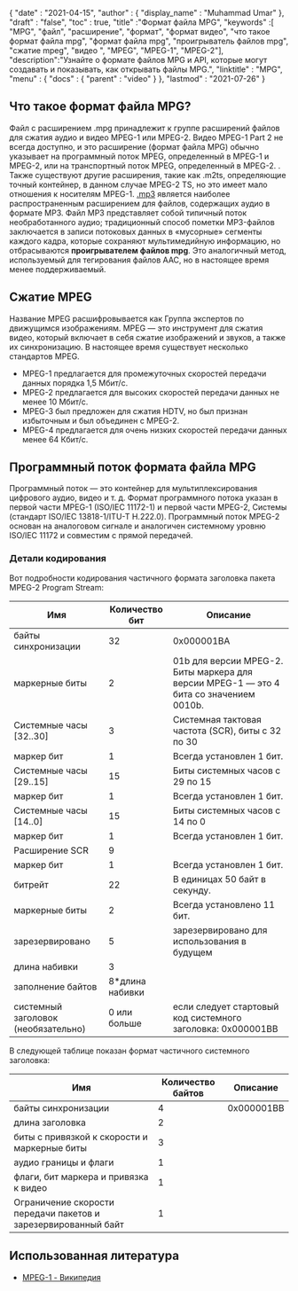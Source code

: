 {
  "date" : "2021-04-15",
  "author" : {
    "display_name" : "Muhammad Umar"
},
  "draft" : "false",
  "toc" : true,
  "title" :"Формат файла MPG",
  "keywords" :[ "MPG", "файл", "расширение", "формат", "формат видео", "что такое формат файла mpg", "формат файла mpg", "проигрыватель файлов mpg", "сжатие mpeg", "видео ", "MPEG", "MPEG-1", "MPEG-2"],
  "description":"Узнайте о формате файлов MPG и API, которые могут создавать и показывать, как открывать файлы MPG.",
  "linktitle" : "MPG",
  "menu" : {
    "docs" : {
      "parent" : "video"
}
},
  "lastmod" : "2021-07-26"
}

## Что такое формат файла MPG? ##

Файл с расширением .mpg принадлежит к группе расширений файлов для сжатия аудио и видео MPEG-1 или MPEG-2. Видео MPEG-1 Part 2 не всегда доступно, и это расширение (формат файла MPG) обычно указывает на программный поток MPEG, определенный в MPEG-1 и MPEG-2, или на транспортный поток MPEG, определенный в MPEG-2. . Также существуют другие расширения, такие как .m2ts, определяющие точный контейнер, в данном случае MPEG-2 TS, но это имеет мало отношения к носителям MPEG-1. [.mp3](/audio/mp3/) является наиболее распространенным расширением для файлов, содержащих аудио в формате MP3. Файл MP3 представляет собой типичный поток необработанного аудио; традиционный способ пометки MP3-файлов заключается в записи потоковых данных в «мусорные» сегменты каждого кадра, которые сохраняют мультимедийную информацию, но отбрасываются **проигрывателем файлов mpg**. Это аналогичный метод, используемый для тегирования файлов AAC, но в настоящее время менее поддерживаемый.

## Сжатие MPEG ##

Название MPEG расшифровывается как Группа экспертов по движущимся изображениям. MPEG — это инструмент для сжатия видео, который включает в себя сжатие изображений и звуков, а также их синхронизацию.
В настоящее время существует несколько стандартов MPEG.

- MPEG-1 предлагается для промежуточных скоростей передачи данных порядка 1,5 Мбит/с.
- MPEG-2 предлагается для высоких скоростей передачи данных не менее 10 Мбит/с.
- MPEG-3 был предложен для сжатия HDTV, но был признан избыточным и был объединен с MPEG-2.
- MPEG-4 предлагается для очень низких скоростей передачи данных менее 64 Кбит/с.


## Программный поток формата файла MPG ##

Программный поток — это контейнер для мультиплексирования цифрового аудио, видео и т. д. Формат программного потока указан в первой части MPEG-1 (ISO/IEC 11172-1) и первой части MPEG-2, Системы (стандарт ISO/IEC 13818-1/ITU-T H.222.0). Программный поток MPEG-2 основан на аналоговом сигнале и аналогичен системному уровню ISO/IEC 11172 и совместим с прямой передачей.

### Детали кодирования ###

Вот подробности кодирования частичного формата заголовка пакета MPEG-2 Program Stream:

| Имя | Количество бит | Описание |
---|---|---|
| байты синхронизации | 32 | 0x000001BA |
| маркерные биты | 2 | 01b для версии MPEG-2. Биты маркера для версии MPEG-1 — это 4 бита со значением 0010b. |
| Системные часы [32..30] | 3 | Системная тактовая частота (SCR), биты с 32 по 30 |
| маркер бит | 1 | Всегда установлен 1 бит. |
| Системные часы [29..15] | 15 | Биты системных часов с 29 по 15 |
| маркер бит | 1 | Всегда установлен 1 бит. |
| Системные часы [14..0] | 15 | Биты системных часов с 14 по 0 |
| маркер бит | 1 | Всегда установлен 1 бит. |
| Расширение SCR | 9 | |
| маркер бит | 1 | Всегда установлен 1 бит. |
| битрейт | 22 | В единицах 50 байт в секунду. |
| маркерные биты | 2 | Всегда установлено 11 бит. |
| зарезервировано | 5 | зарезервировано для использования в будущем |
| длина набивки | 3 | |
| заполнение байтов | 8*длина набивки | |
| системный заголовок (необязательно) | 0 или больше | если следует стартовый код системного заголовка: 0x000001BB |

В следующей таблице показан формат частичного системного заголовка:

| Имя | Количество байтов | Описание |
---|---|---|
| байты синхронизации | 4 | 0x000001BB |
| длина заголовка | 2 | |
| биты с привязкой к скорости и маркерные биты | 3 | |
| аудио границы и флаги | 1 | |
| флаги, бит маркера и привязка к видео | 1 | |
| Ограничение скорости передачи пакетов и зарезервированный байт | 1 | |


## Использованная литература ##

- [MPEG-1 - Википедия](https://en.wikipedia.org/wiki/MPEG-1)



